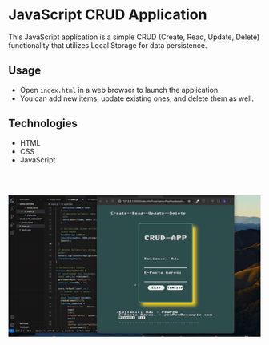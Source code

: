 # JavaScript CRUD Application

This JavaScript application is a simple CRUD (Create, Read, Update, Delete) functionality that utilizes Local Storage for data persistence.

## Usage

- Open `index.html` in a web browser to launch the application.
- You can add new items, update existing ones, and delete them as well.

## Technologies

- HTML
- CSS
- JavaScript
<br>
<br>

![](js-crud.gif)